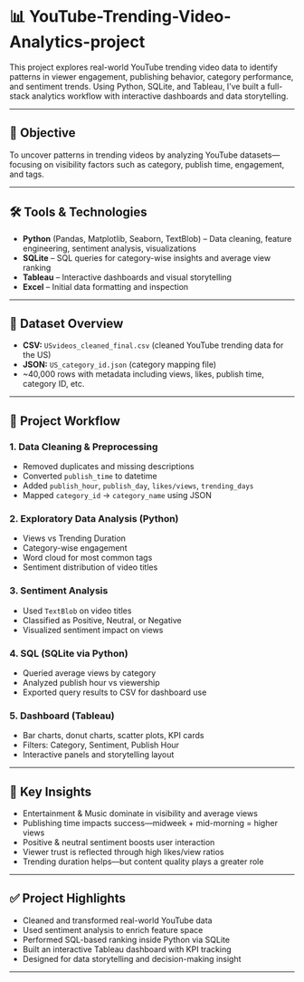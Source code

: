 # 📊 YouTube-Trending-Video-Analytics-project

This project explores real-world YouTube trending video data to identify patterns in viewer engagement, publishing behavior, category performance, and sentiment trends. Using Python, SQLite, and Tableau, I’ve built a full-stack analytics workflow with interactive dashboards and data storytelling.

---

## 🎯 Objective
To uncover patterns in trending videos by analyzing YouTube datasets—focusing on visibility factors such as category, publish time, engagement, and tags.

---

## 🛠 Tools & Technologies

- **Python** (Pandas, Matplotlib, Seaborn, TextBlob) – Data cleaning, feature engineering, sentiment analysis, visualizations  
- **SQLite** – SQL queries for category-wise insights and average view ranking  
- **Tableau** – Interactive dashboards and visual storytelling  
- **Excel** – Initial data formatting and inspection  

---

## 📁 Dataset Overview

- **CSV:** `USvideos_cleaned_final.csv` (cleaned YouTube trending data for the US)  
- **JSON:** `US_category_id.json` (category mapping file)  
- ~40,000 rows with metadata including views, likes, publish time, category ID, etc.

---

## 🔄 Project Workflow

### 1. Data Cleaning & Preprocessing
- Removed duplicates and missing descriptions  
- Converted `publish_time` to datetime  
- Added `publish_hour`, `publish_day`, `likes/views`, `trending_days`  
- Mapped `category_id` → `category_name` using JSON

### 2. Exploratory Data Analysis (Python)
- Views vs Trending Duration  
- Category-wise engagement  
- Word cloud for most common tags  
- Sentiment distribution of video titles

### 3. Sentiment Analysis
- Used `TextBlob` on video titles  
- Classified as Positive, Neutral, or Negative  
- Visualized sentiment impact on views

### 4. SQL (SQLite via Python)
- Queried average views by category  
- Analyzed publish hour vs viewership  
- Exported query results to CSV for dashboard use

### 5. Dashboard (Tableau)
- Bar charts, donut charts, scatter plots, KPI cards  
- Filters: Category, Sentiment, Publish Hour  
- Interactive panels and storytelling layout

---



## 📌 Key Insights

- 	Entertainment & Music dominate in visibility and average views
- 	Publishing time impacts success—midweek + mid-morning = higher views
- 	Positive & neutral sentiment boosts user interaction
- 	Viewer trust is reflected through high likes/view ratios
- 	Trending duration helps—but content quality plays a greater role


---

## ✅ Project Highlights

- Cleaned and transformed real-world YouTube data  
- Used sentiment analysis to enrich feature space  
- Performed SQL-based ranking inside Python via SQLite  
- Built an interactive Tableau dashboard with KPI tracking  
- Designed for data storytelling and decision-making insight

---


